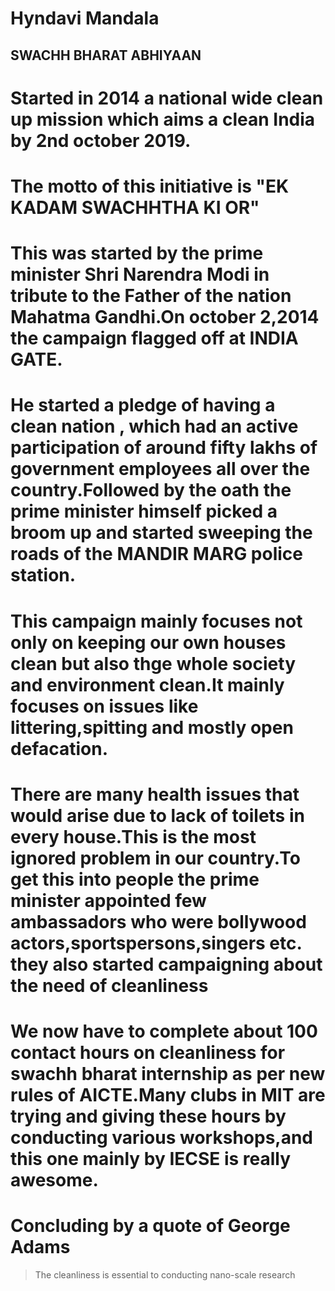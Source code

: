 # Hyndavi Mandala

## SWACHH BHARAT ABHIYAAN
# Started in 2014 a national wide clean up mission which aims a clean India by 2nd october 2019.
# The motto of this initiative is "EK KADAM SWACHHTHA KI OR"
# This was started by the prime minister Shri Narendra Modi in tribute to the Father of the nation Mahatma Gandhi.On october 2,2014 the campaign flagged off at INDIA GATE. 
# He started a pledge of having a clean nation , which had an active participation of around fifty lakhs of government employees all over the country.Followed by the oath the prime minister himself picked a broom up and started sweeping the roads of the MANDIR MARG police station.
# This campaign mainly focuses not only on keeping our own houses clean but also thge whole society and environment clean.It mainly focuses on issues like littering,spitting and mostly open defacation.
# There are many health issues that would arise due to lack of toilets in every house.This is the most ignored problem in our country.To get this into people the prime minister appointed few ambassadors who were bollywood actors,sportspersons,singers etc. they also started campaigning about the need of cleanliness
# We now have to complete about 100 contact hours on cleanliness for swachh bharat internship as per new rules of AICTE.Many clubs in MIT are trying and giving these hours by conducting various workshops,and this one mainly by IECSE is really awesome.

# Concluding by a quote of **George Adams**
 > The cleanliness is essential to conducting nano-scale research
 
